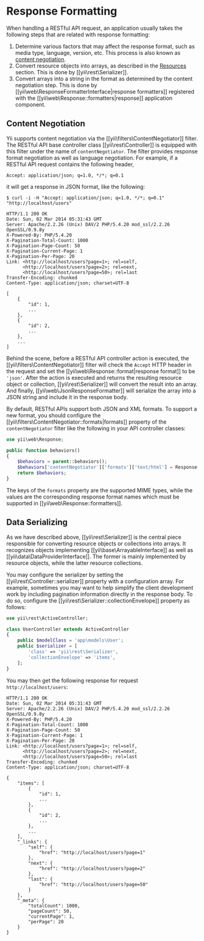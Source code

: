 Response Formatting
===================

When handling a RESTful API request, an application usually takes the following steps that are related
with response formatting:

1. Determine various factors that may affect the response format, such as media type, language, version, etc.
   This process is also known as [content negotiation](http://en.wikipedia.org/wiki/Content_negotiation).
2. Convert resource objects into arrays, as described in the [Resources](rest-resources.md) section.
   This is done by [[yii\rest\Serializer]].
3. Convert arrays into a string in the format as determined by the content negotiation step. This is
   done by [[yii\web\ResponseFormatterInterface|response formatters]] registered with
   the [[yii\web\Response::formatters|response]] application component.


## Content Negotiation <span id="content-negotiation"></span>

Yii supports content negotiation via the [[yii\filters\ContentNegotiator]] filter. The RESTful API base
controller class [[yii\rest\Controller]] is equipped with this filter under the name of `contentNegotiator`.
The filter provides response format negotiation as well as language negotiation. For example, if a RESTful
API request contains the following header,

```
Accept: application/json; q=1.0, */*; q=0.1
```

it will get a response in JSON format, like the following:

```
$ curl -i -H "Accept: application/json; q=1.0, */*; q=0.1" "http://localhost/users"

HTTP/1.1 200 OK
Date: Sun, 02 Mar 2014 05:31:43 GMT
Server: Apache/2.2.26 (Unix) DAV/2 PHP/5.4.20 mod_ssl/2.2.26 OpenSSL/0.9.8y
X-Powered-By: PHP/5.4.20
X-Pagination-Total-Count: 1000
X-Pagination-Page-Count: 50
X-Pagination-Current-Page: 1
X-Pagination-Per-Page: 20
Link: <http://localhost/users?page=1>; rel=self,
      <http://localhost/users?page=2>; rel=next,
      <http://localhost/users?page=50>; rel=last
Transfer-Encoding: chunked
Content-Type: application/json; charset=UTF-8

[
    {
        "id": 1,
        ...
    },
    {
        "id": 2,
        ...
    },
    ...
]
```

Behind the scene, before a RESTful API controller action is executed, the [[yii\filters\ContentNegotiator]]
filter will check the `Accept` HTTP header in the request and set the [[yii\web\Response::format|response format]]
to be `'json'`. After the action is executed and returns the resulting resource object or collection,
[[yii\rest\Serializer]] will convert the result into an array. And finally, [[yii\web\JsonResponseFormatter]]
will serialize the array into a JSON string and include it in the response body.

By default, RESTful APIs support both JSON and XML formats. To support a new format, you should configure
the [[yii\filters\ContentNegotiator::formats|formats]] property of the `contentNegotiator` filter like
the following in your API controller classes:

```php
use yii\web\Response;

public function behaviors()
{
    $behaviors = parent::behaviors();
    $behaviors['contentNegotiator']['formats']['text/html'] = Response::FORMAT_HTML;
    return $behaviors;
}
```

The keys of the `formats` property are the supported MIME types, while the values are the corresponding
response format names which must be supported in [[yii\web\Response::formatters]].


## Data Serializing <span id="data-serializing"></span>

As we have described above, [[yii\rest\Serializer]] is the central piece responsible for converting resource
objects or collections into arrays. It recognizes objects implementing [[yii\base\ArrayableInterface]] as
well as [[yii\data\DataProviderInterface]]. The former is mainly implemented by resource objects, while
the latter resource collections.

You may configure the serializer by setting the [[yii\rest\Controller::serializer]] property with a configuration array.
For example, sometimes you may want to help simplify the client development work by including pagination information
directly in the response body. To do so, configure the [[yii\rest\Serializer::collectionEnvelope]] property
as follows:

```php
use yii\rest\ActiveController;

class UserController extends ActiveController
{
    public $modelClass = 'app\models\User';
    public $serializer = [
        'class' => 'yii\rest\Serializer',
        'collectionEnvelope' => 'items',
    ];
}
```

You may then get the following response for request `http://localhost/users`:

```
HTTP/1.1 200 OK
Date: Sun, 02 Mar 2014 05:31:43 GMT
Server: Apache/2.2.26 (Unix) DAV/2 PHP/5.4.20 mod_ssl/2.2.26 OpenSSL/0.9.8y
X-Powered-By: PHP/5.4.20
X-Pagination-Total-Count: 1000
X-Pagination-Page-Count: 50
X-Pagination-Current-Page: 1
X-Pagination-Per-Page: 20
Link: <http://localhost/users?page=1>; rel=self,
      <http://localhost/users?page=2>; rel=next,
      <http://localhost/users?page=50>; rel=last
Transfer-Encoding: chunked
Content-Type: application/json; charset=UTF-8

{
    "items": [
        {
            "id": 1,
            ...
        },
        {
            "id": 2,
            ...
        },
        ...
    ],
    "_links": {
        "self": {
            "href": "http://localhost/users?page=1"
        },
        "next": {
            "href": "http://localhost/users?page=2"
        },
        "last": {
            "href": "http://localhost/users?page=50"
        }
    },
    "_meta": {
        "totalCount": 1000,
        "pageCount": 50,
        "currentPage": 1,
        "perPage": 20
    }
}
```
